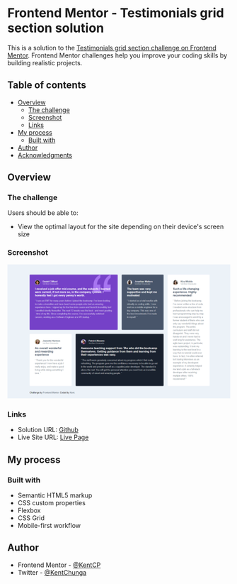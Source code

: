 # Frontend Mentor - Testimonials grid section solution

This is a solution to the [Testimonials grid section challenge on Frontend Mentor](https://www.frontendmentor.io/challenges/testimonials-grid-section-Nnw6J7Un7). Frontend Mentor challenges help you improve your coding skills by building realistic projects. 

## Table of contents

- [Overview](#overview)
  - [The challenge](#the-challenge)
  - [Screenshot](#screenshot)
  - [Links](#links)
- [My process](#my-process)
  - [Built with](#built-with)
- [Author](#author)
- [Acknowledgments](#acknowledgments)


## Overview

### The challenge

Users should be able to:

- View the optimal layout for the site depending on their device's screen size

### Screenshot

![Screenshot](./screenshot/desktop.png)


### Links

- Solution URL: [Github](https://www.github.com/KentCP/testimonials-grid-section)
- Live Site URL: [Live Page](https://kentstestimonialsgrid.netlify.app)

## My process

### Built with

- Semantic HTML5 markup
- CSS custom properties
- Flexbox
- CSS Grid
- Mobile-first workflow


## Author

- Frontend Mentor - [@KentCP](https://www.frontendmentor.io/profile/KentCP)
- Twitter - [@KentChunga](https://www.twitter.com/KentChunga)